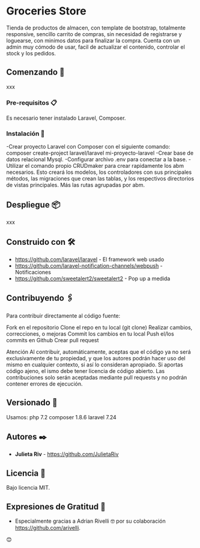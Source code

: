 # Groceries Store

Tienda de productos de almacen, con template de bootstrap, totalmente responsive, sencillo carrito de compras, sin necesidad de registrarse y loguearse, con minimos datos para finalizar la compra.
Cuenta con un admin muy cómodo de usar, facil de actualizar el contenido, controlar el stock y los pedidos.


## Comenzando 🚀

xxx


### Pre-requisitos 📋

Es necesario tener instalado Laravel, Composer.


### Instalación 🔧

-Crear proyecto Laravel con Composer con el siguiente comando:
    composer create-project laravel/laravel mi-proyecto-laravel
-Crear base de datos relacional Mysql.
-Configurar archivo .env para conectar a la base.
-Utilizar el comando propio CRUDmaker para crear rapidamente los abm necesarios.
    Esto creará los modelos, los controladores con sus principales métodos, las migraciones que crean las tablas, y los respectivos directorios de vistas             principales. Más las rutas agrupadas por abm.


## Despliegue 📦

xxx


## Construido con 🛠️

* https://github.com/laravel/laravel - El framework web usado
* https://github.com/laravel-notification-channels/webpush - Notificaciones
* https://github.com/sweetalert2/sweetalert2 - Pop up a medida

## Contribuyendo 🖇️

Para contribuir directamente al código fuente:

Fork en el repositorio
Clone el repo en tu local (git clone)
Realizar cambios, correcciones, o mejoras
Commit los cambios en tu local
Push el/los commits en Github
Crear pull request

Atención
Al contribuir, automáticamente, aceptas que el código ya no será exclusivamente de tu propiedad, y que los autores podrán hacer uso del mismo en cualquier contexto, si así lo consideran apropiado.
Si aportas código ajeno, el ismo debe tener licencia de código abierto.
Las contribuciones solo serán aceptadas mediante pull requests y no podrán contener errores de ejecución.


## Versionado 📌

Usamos:
php 7.2
composer 1.8.6
laravel 7.24


## Autores ✒️

* **Julieta Riv** - https://github.com/JulietaRiv


## Licencia 📄

Bajo licencia MIT.


## Expresiones de Gratitud 🎁

* Especialmente gracias a Adrian Rivelli 🤓 por su colaboración https://github.com/arivelli.

 😊
